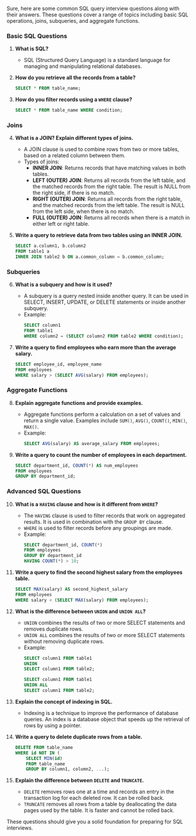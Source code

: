 Sure, here are some common SQL query interview questions along with their answers. These questions cover a range of topics including basic SQL operations, joins, subqueries, and aggregate functions.

### Basic SQL Questions

1. **What is SQL?**
   - SQL (Structured Query Language) is a standard language for managing and manipulating relational databases.

2. **How do you retrieve all the records from a table?**
   ```sql
   SELECT * FROM table_name;
   ```

3. **How do you filter records using a `WHERE` clause?**
   ```sql
   SELECT * FROM table_name WHERE condition;
   ```

### Joins

4. **What is a JOIN? Explain different types of joins.**
   - A JOIN clause is used to combine rows from two or more tables, based on a related column between them.
   - Types of joins:
     - **INNER JOIN**: Returns records that have matching values in both tables.
     - **LEFT (OUTER) JOIN**: Returns all records from the left table, and the matched records from the right table. The result is NULL from the right side, if there is no match.
     - **RIGHT (OUTER) JOIN**: Returns all records from the right table, and the matched records from the left table. The result is NULL from the left side, when there is no match.
     - **FULL (OUTER) JOIN**: Returns all records when there is a match in either left or right table.

5. **Write a query to retrieve data from two tables using an INNER JOIN.**
   ```sql
   SELECT a.column1, b.column2
   FROM table1 a
   INNER JOIN table2 b ON a.common_column = b.common_column;
   ```

### Subqueries

6. **What is a subquery and how is it used?**
   - A subquery is a query nested inside another query. It can be used in SELECT, INSERT, UPDATE, or DELETE statements or inside another subquery.
   - Example:
     ```sql
     SELECT column1
     FROM table1
     WHERE column2 = (SELECT column2 FROM table2 WHERE condition);
     ```

7. **Write a query to find employees who earn more than the average salary.**
   ```sql
   SELECT employee_id, employee_name
   FROM employees
   WHERE salary > (SELECT AVG(salary) FROM employees);
   ```

### Aggregate Functions

8. **Explain aggregate functions and provide examples.**
   - Aggregate functions perform a calculation on a set of values and return a single value. Examples include `SUM()`, `AVG()`, `COUNT()`, `MIN()`, `MAX()`.
   - Example:
     ```sql
     SELECT AVG(salary) AS average_salary FROM employees;
     ```

9. **Write a query to count the number of employees in each department.**
   ```sql
   SELECT department_id, COUNT(*) AS num_employees
   FROM employees
   GROUP BY department_id;
   ```

### Advanced SQL Questions

10. **What is a `HAVING` clause and how is it different from `WHERE`?**
    - The `HAVING` clause is used to filter records that work on aggregated results. It is used in combination with the `GROUP BY` clause.
    - `WHERE` is used to filter records before any groupings are made.
    - Example:
      ```sql
      SELECT department_id, COUNT(*)
      FROM employees
      GROUP BY department_id
      HAVING COUNT(*) > 10;
      ```

11. **Write a query to find the second highest salary from the employees table.**
    ```sql
    SELECT MAX(salary) AS second_highest_salary
    FROM employees
    WHERE salary < (SELECT MAX(salary) FROM employees);
    ```

12. **What is the difference between `UNION` and `UNION ALL`?**
    - `UNION` combines the results of two or more SELECT statements and removes duplicate rows.
    - `UNION ALL` combines the results of two or more SELECT statements without removing duplicate rows.
    - Example:
      ```sql
      SELECT column1 FROM table1
      UNION
      SELECT column1 FROM table2;

      SELECT column1 FROM table1
      UNION ALL
      SELECT column1 FROM table2;
      ```

13. **Explain the concept of indexing in SQL.**
    - Indexing is a technique to improve the performance of database queries. An index is a database object that speeds up the retrieval of rows by using a pointer.

14. **Write a query to delete duplicate rows from a table.**
    ```sql
    DELETE FROM table_name
    WHERE id NOT IN (
        SELECT MIN(id)
        FROM table_name
        GROUP BY column1, column2, ...);
    ```

15. **Explain the difference between `DELETE` and `TRUNCATE`.**
    - `DELETE` removes rows one at a time and records an entry in the transaction log for each deleted row. It can be rolled back.
    - `TRUNCATE` removes all rows from a table by deallocating the data pages used by the table. It is faster and cannot be rolled back.

These questions should give you a solid foundation for preparing for SQL interviews.

